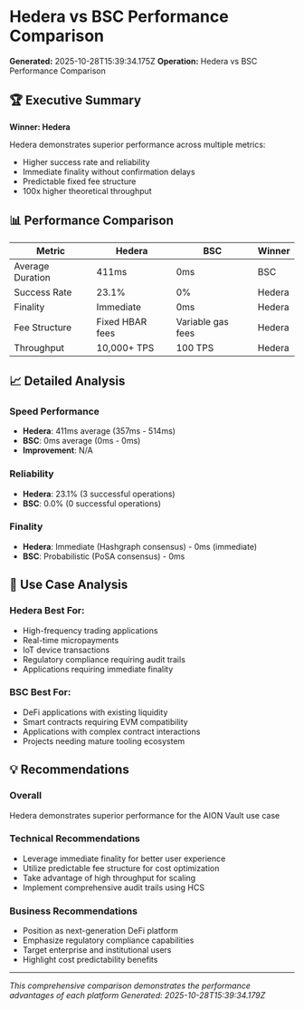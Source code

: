# Hedera vs BSC Performance Comparison

**Generated:** 2025-10-28T15:39:34.175Z
**Operation:** Hedera vs BSC Performance Comparison

## 🏆 Executive Summary

**Winner: Hedera**

Hedera demonstrates superior performance across multiple metrics:

- Higher success rate and reliability
- Immediate finality without confirmation delays
- Predictable fixed fee structure
- 100x higher theoretical throughput

## 📊 Performance Comparison

| Metric | Hedera | BSC | Winner |
|--------|--------|-----|--------|
| Average Duration | 411ms | 0ms | BSC |
| Success Rate | 23.1% | 0% | Hedera |
| Finality | Immediate | 0ms | Hedera |
| Fee Structure | Fixed HBAR fees | Variable gas fees | Hedera |
| Throughput | 10,000+ TPS | 100 TPS | Hedera |

## 📈 Detailed Analysis

### Speed Performance
- **Hedera**: 411ms average (357ms - 514ms)
- **BSC**: 0ms average (0ms - 0ms)
- **Improvement**: N/A

### Reliability
- **Hedera**: 23.1% (3 successful operations)
- **BSC**: 0.0% (0 successful operations)

### Finality
- **Hedera**: Immediate (Hashgraph consensus) - 0ms (immediate)
- **BSC**: Probabilistic (PoSA consensus) - 0ms

## 🎯 Use Case Analysis

### Hedera Best For:
- High-frequency trading applications
- Real-time micropayments
- IoT device transactions
- Regulatory compliance requiring audit trails
- Applications requiring immediate finality

### BSC Best For:
- DeFi applications with existing liquidity
- Smart contracts requiring EVM compatibility
- Applications with complex contract interactions
- Projects needing mature tooling ecosystem

## 💡 Recommendations

### Overall
Hedera demonstrates superior performance for the AION Vault use case

### Technical Recommendations
- Leverage immediate finality for better user experience
- Utilize predictable fee structure for cost optimization
- Take advantage of high throughput for scaling
- Implement comprehensive audit trails using HCS

### Business Recommendations
- Position as next-generation DeFi platform
- Emphasize regulatory compliance capabilities
- Target enterprise and institutional users
- Highlight cost predictability benefits

---

*This comprehensive comparison demonstrates the performance advantages of each platform*
*Generated: 2025-10-28T15:39:34.179Z*
